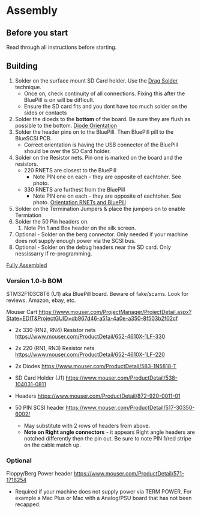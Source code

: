 # Assembly

## Before you start

Read through all instructions before starting.

## Building

1. Solder on the surface mount SD Card holder. Use the [Drag Solder](https://www.youtube.com/watch?v=nyele3CIs-U&start=34) technique.
    - Once on, check continuity of all connections. Fixing this after the BluePill is on will be difficult.
    - Ensure the SD card fits and you dont have too much solder on the sides or contacts
2. Solder the dioeds to the **bottom** of the board. Be sure they are flush as possible to the bottom.
[Diode Orientation](images/diodes.png)
3. Solder the header pins on to the BluePill. Then BluePill pill to the BlueSCSI PCB.
    - Correct orientation is having the USB connector of the BluePill should be over the SD Card holder.
4. Solder on the Resistor nets. Pin one is marked on the board and the resistors.
   - 220 RNETS are closest to the BluePill
     - Note PIN one on each - they are opposite of eachtoher. See photo.
   - 330 RNETS are furthest from the BluePill
     - Note PIN one on each - they are opposite of eachtoher. See photo.
[Orientation RNETs and BluePill](images/orientation.png)
1. Solder on the Termination Jumpers & place the jumpers on to enable Termiation
2. Solder the 50 Pin headers on. 
   1. Note Pin 1 and Box header on the silk screen.
3. Optional - Solder on the berg connector. Only needed if your machine does not supply enough power via the SCSI bus.
4. Optional - Solder on the debug headers near the SD card. Only nessissarry if re-programming.

[Fully Assembled](images/assembled.png)

### Version 1.0-b BOM

STM32F103C8T6 (U1) aka BluePill board. Beware of fake/scams. Look for reviews. Amazon, ebay, etc.

Mouser Cart https://www.mouser.com/ProjectManager/ProjectDetail.aspx?State=EDIT&ProjectGUID=db967d46-a51a-4a0e-a350-8f503b2f02cf

* 2x 330 (RN2, RN4) Resistor nets https://www.mouser.com/ProductDetail/652-4610X-1LF-330

* 2x 220 (RN1, RN3) Resistor nets https://www.mouser.com/ProductDetail/652-4610X-1LF-220

* 2x Diodes https://www.mouser.com/ProductDetail/583-1N5818-T

* SD Card Holder (J1)  https://www.mouser.com/ProductDetail/538-104031-0811

* Headers https://www.mouser.com/ProductDetail/872-920-0011-01

* 50 PIN SCSI header https://www.mouser.com/ProductDetail/517-30350-6002/
  - May substitute with 2 rows of headers from above.
  - **Note on Right angle connectors** - it appears Right angle headers are notched differently then the pin out. Be sure to note PIN 1/red stripe on the cable match up.

### Optional

Floppy/Berg Power header https://www.mouser.com/ProductDetail/571-1718254
  - Required if your machine does not supply power via TERM POWER. For example a Mac Plus or Mac with a Analog/PSU board that has not been recapped.
